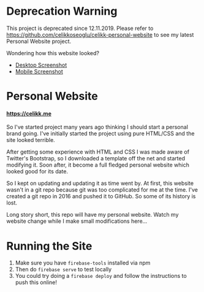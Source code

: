 # Deprecation Warning

This project is deprecated since 12.11.2019. Please refer to https://github.com/celikkoseoglu/celikk-personal-website to see my latest Personal Website project.

Wondering how this website looked?

- [Desktop Screenshot](https://raw.githubusercontent.com/celikkoseoglu/personalwebsite/master/public/screenshots/personal-website-desktop.png)
- [Mobile Screenshot](https://raw.githubusercontent.com/celikkoseoglu/personalwebsite/master/public/screenshots/personal-website-mobile.png)

# Personal Website

#### https://celikk.me

So I've started project many years ago thinking I should start a personal brand going. I've initially started the project using pure HTML/CSS and the site looked terrible.

After getting some experience with HTML and CSS I was made aware of Twitter's Bootstrap, so I downloaded a template off the net and started modifying it. Soon after, it become a full fledged personal website which looked good for its date.

So I kept on updating and updating it as time went by. At first, this website wasn't in a git repo because git was too complicated for me at the time. I've created a git repo in 2016 and pushed it to GitHub. So some of its history is lost.

Long story short, this repo will have my personal website. Watch my website change while I make small modifications here...

# Running the Site

1. Make sure you have `firebase-tools` installed via npm
2. Then do `firebase serve` to test locally
3. You could try doing a `firebase deploy` and follow the instructions to push this online!